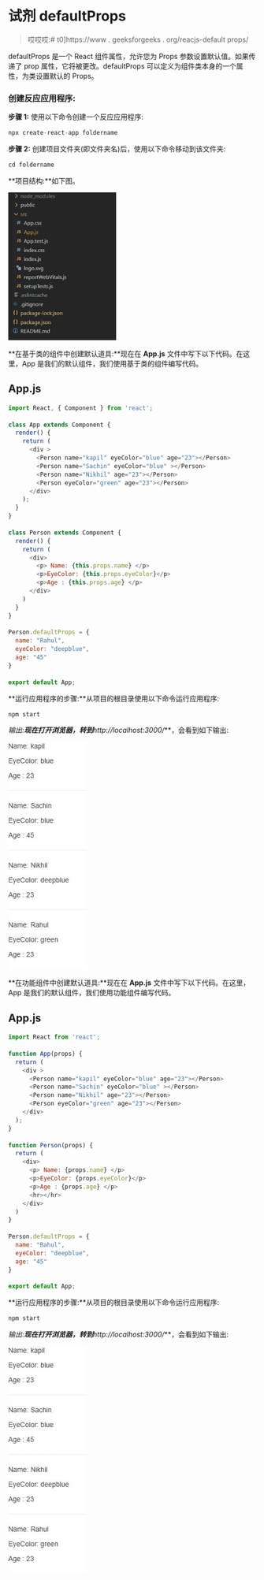 # 试剂 defaultProps

> 哎哎哎:# t0]https://www . geeksforgeeks . org/reacjs-default props/

defaultProps 是一个 React 组件属性，允许您为 Props 参数设置默认值。如果传递了 prop 属性，它将被更改。defaultProps 可以定义为组件类本身的一个属性，为类设置默认的 Props。

### **创建反应应用程序:**

**步骤 1:** 使用以下命令创建一个反应应用程序:

```jsx
npx create-react-app foldername
```

**步骤 2:** 创建项目文件夹(即文件夹名)后，使用以下命令移动到该文件夹:

```jsx
cd foldername
```

**项目结构:**如下图。

![](img/114f9087c2ff094eb9c01ef934d051fd.png)

**在基于类的组件中创建默认道具:**现在在 **App.js** 文件中写下以下代码。在这里，App 是我们的默认组件，我们使用基于类的组件编写代码。

## App.js

```jsx
import React, { Component } from 'react';

class App extends Component {
  render() {
    return (
      <div >
        <Person name="kapil" eyeColor="blue" age="23"></Person>
        <Person name="Sachin" eyeColor="blue" ></Person>
        <Person name="Nikhil" age="23"></Person>
        <Person eyeColor="green" age="23"></Person>
      </div>
    );
  }
}

class Person extends Component {
  render() {
    return (
      <div>
        <p> Name: {this.props.name} </p>
        <p>EyeColor: {this.props.eyeColor}</p>
        <p>Age : {this.props.age} </p>
      </div>
    )
  }
}

Person.defaultProps = {
  name: "Rahul",
  eyeColor: "deepblue",
  age: "45"
}

export default App;
```

**运行应用程序的步骤:**从项目的根目录使用以下命令运行应用程序:

```jsx
npm start
```

**输出:**现在打开浏览器，转到***http://localhost:3000/***，会看到如下输出:

![](img/c657a87d60962999c914f1717be4538c.png)

**在功能组件中创建默认道具:**现在在 **App.js** 文件中写下以下代码。在这里，App 是我们的默认组件，我们使用功能组件编写代码。

## App.js

```jsx
import React from 'react';

function App(props) {
  return (
    <div >
      <Person name="kapil" eyeColor="blue" age="23"></Person>
      <Person name="Sachin" eyeColor="blue" ></Person>
      <Person name="Nikhil" age="23"></Person>
      <Person eyeColor="green" age="23"></Person>
    </div>
  );
}

function Person(props) {
  return (
    <div>
      <p> Name: {props.name} </p>
      <p>EyeColor: {props.eyeColor}</p>
      <p>Age : {props.age} </p>
      <hr></hr>
    </div>
  )
}

Person.defaultProps = {
  name: "Rahul",
  eyeColor: "deepblue",
  age: "45"
}

export default App;
```

**运行应用程序的步骤:**从项目的根目录使用以下命令运行应用程序:

```jsx
npm start
```

**输出:**现在打开浏览器，转到***http://localhost:3000/***，会看到如下输出:

![](img/c657a87d60962999c914f1717be4538c.png)